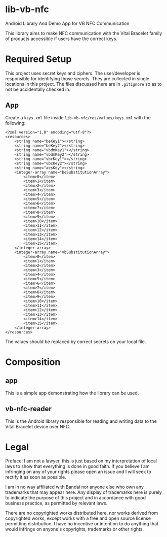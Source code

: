 # lib-vb-nfc
Android Library And Demo App for VB NFC Communication

This library aims to make NFC communication with the Vital Bracelet family of products accessible if users have the correct keys.

# Required Setup
This project uses secret keys and ciphers. The user/developer is responsible for identifying those
secrets. They are collected in single locations in this project. The files discussed here are in
`.gitignore` so as to not be accidentally checked in.

## App
Create a `keys.xml` file inside `lib-vb-nfc/res/values/keys.xml` with the following:
```
<?xml version="1.0" encoding="utf-8"?>
<resources>
    <string name="beKey1"></string>
    <string name="beKey2"></string>
    <string name="vbdmKey1"></string>
    <string name="vbdmKey2"></string>
    <string name="vbcKey1"></string>
    <string name="vbcKey2"></string>
    <string name="aesKey"></string>
    <integer-array name="beSubstitutionArray">
        <item>0</item>
        <item>1</item>
        <item>2</item>
        <item>3</item>
        <item>4</item>
        <item>5</item>
        <item>6</item>
        <item>7</item>
        <item>8</item>
        <item>9</item>
        <item>10</item>
        <item>11</item>
        <item>12</item>
        <item>13</item>
        <item>14</item>
        <item>15</item>
    </integer-array>
    <integer-array name="vbSubstitutionArray">
        <item>0</item>
        <item>1</item>
        <item>2</item>
        <item>3</item>
        <item>4</item>
        <item>5</item>
        <item>6</item>
        <item>7</item>
        <item>8</item>
        <item>9</item>
        <item>10</item>
        <item>11</item>
        <item>12</item>
        <item>13</item>
        <item>14</item>
        <item>15</item>
    </integer-array>
</resources>
```
The values should be replaced by correct secrets on your local file.

# Composition
## app
This is a simple app demonstrating how the library can be used.

## vb-nfc-reader
This is the Android library responsible for reading and writing data to the Vital Bracelet device over NFC.

# Legal
Preface: I am not a lawyer, this is just based on my interpretation of local laws to show that everything is done in good faith. If you believe I am infringing on any of your rights please open an issue and I will seek to rectify it as soon as possible.

I am in no way affiliated with Bandai nor anyone else who own any trademarks that may appear here. Any display of trademarks here is purely to indicate the purpose of this project and in accordance with good business practice, as permitted by relevant laws.

There are no copyrighted works distributed here, nor works derived from copyrighted works, except works with a free and open source license permitting distribution. I have no incentive or intention to do anything that would infringe on anyone's copyrights, trademarks or other rights.

